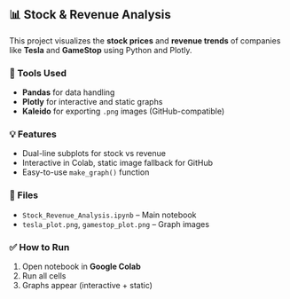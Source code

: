 ## 📊 Stock & Revenue Analysis

This project visualizes the **stock prices** and **revenue trends** of companies like **Tesla** and **GameStop** using Python and Plotly.

### 🔧 Tools Used

* **Pandas** for data handling
* **Plotly** for interactive and static graphs
* **Kaleido** for exporting `.png` images (GitHub-compatible)

### 💡 Features

* Dual-line subplots for stock vs revenue
* Interactive in Colab, static image fallback for GitHub
* Easy-to-use `make_graph()` function

### 📁 Files

* `Stock_Revenue_Analysis.ipynb` – Main notebook
* `tesla_plot.png`, `gamestop_plot.png` – Graph images

### ✅ How to Run

1. Open notebook in **Google Colab**
2. Run all cells
3. Graphs appear (interactive + static)
